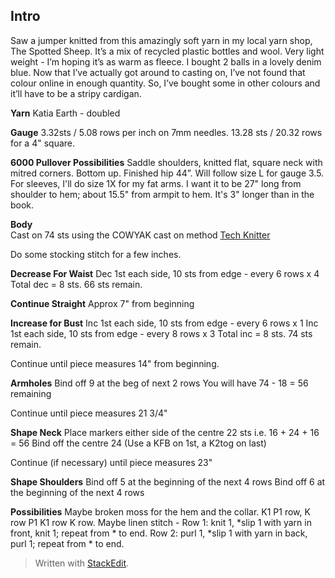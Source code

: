 
## Intro
Saw a jumper knitted from this amazingly soft yarn in my local yarn shop, The Spotted Sheep. It’s a mix of recycled plastic bottles and wool. Very light weight - I’m hoping it’s as warm as fleece. I bought 2 balls in a lovely denim blue. Now that I’ve actually got around to casting on, I’ve not found that colour online in enough quantity. So, I’ve bought some in other colours and it’ll have to be a stripy cardigan.

**Yarn**
Katia Earth - doubled

**Gauge**
3.32sts / 5.08 rows per inch on 7mm needles.    13.28 sts / 20.32 rows for a 4" square.

**6000 Pullover Possibilities**
Saddle shoulders, knitted flat, square neck with mitred corners. Bottom up. Finished hip 44”. 
Will follow size L for gauge 3.5.  For sleeves, I'll do size 1X for my fat arms.  I want it to be 27" long from shoulder to hem;  about 15.5" from armpit to hem.  It's 3" longer than in the book.

**Body**  
Cast on 74 sts using the COWYAK cast on method  [Tech Knitter](http://techknitting.blogspot.com/2007/10/cowyak-waste-yarn-method-of-provisional.html)  

Do some stocking stitch for a few inches. 

**Decrease For Waist**
Dec 1st each side, 10 sts from edge - every 6 rows x 4
Total dec = 8 sts.  66 sts remain.

**Continue Straight**
Approx 7" from beginning

**Increase for Bust**
Inc 1st each side, 10 sts from edge - every 6 rows x 1
Inc 1st each side, 10 sts from edge - every 8 rows x 3
Total inc = 8 sts.  74 sts remain.

Continue until piece measures 14" from beginning.

**Armholes**
Bind off 9 at the beg of next 2 rows
You will have 74 - 18 = 56 remaining

Continue until piece measures 21 3/4"

**Shape Neck**
Place markers either side of the centre 22 sts i.e. 16 + 24 + 16 = 56
Bind off the centre 24 (Use a KFB on 1st, a K2tog on last)

Continue (if necessary) until piece measures 23"

**Shape Shoulders**
Bind off 5 at the beginning of the next 4 rows
Bind off 6 at the beginning of the next 4 rows

**Possibilities**
Maybe broken moss for the hem and the collar. K1 P1 row, K row P1 K1 row K row.
Maybe linen stitch - 
Row 1: knit 1, *slip 1 with yarn in front, knit 1; repeat from * to end.
Row 2: purl 1, *slip 1 with yarn in back, purl 1; repeat from * to end.




> Written with [StackEdit](https://stackedit.io/).
<!--stackedit_data:
eyJoaXN0b3J5IjpbLTc2OTk2NDA1NF19
-->
